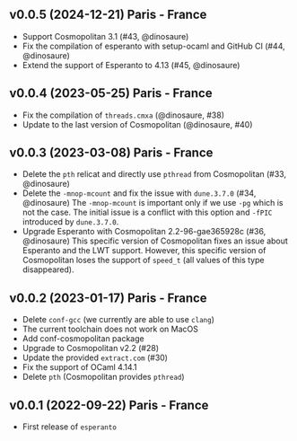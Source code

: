 ## v0.0.5 (2024-12-21) Paris - France

- Support Cosmopolitan 3.1 (#43, @dinosaure)
- Fix the compilation of esperanto with setup-ocaml and GitHub CI (#44, @dinosaure)
- Extend the support of Esperanto to 4.13 (#45, @dinosaure)

## v0.0.4 (2023-05-25) Paris - France

- Fix the compilation of `threads.cmxa` (@dinosaure, #38)
- Update to the last version of Cosmopolitan (@dinosaure, #40)

## v0.0.3 (2023-03-08) Paris - France

- Delete the `pth` relicat and directly use `pthread` from Cosmopolitan (#33, @dinosaure)
- Delete the `-mnop-mcount` and fix the issue with `dune.3.7.0` (#34, @dinosaure)
  The `-mnop-mcount` is important only if we use `-pg` which is not the case. The initial
  issue is a conflict with this option and `-fPIC` introduced by `dune.3.7.0`.
- Upgrade Esperanto with Cosmopolitan 2.2-96-gae365928c (#36, @dinosaure)
  This specific version of Cosmopolitan fixes an issue about Esperanto and the
  LWT support. However, this specific version of Cosmopolitan loses the support of
  `speed_t` (all values of this type disappeared).

## v0.0.2 (2023-01-17) Paris - France

- Delete `conf-gcc` (we currently are able to use `clang`)
- The current toolchain does not work on MacOS
- Add conf-cosmopolitan package
- Upgrade to Cosmopolitan v2.2 (#28)
- Update the provided `extract.com` (#30)
- Fix the support of OCaml 4.14.1
- Delete `pth` (Cosmopolitan provides `pthread`)

## v0.0.1 (2022-09-22) Paris - France

- First release of `esperanto`
